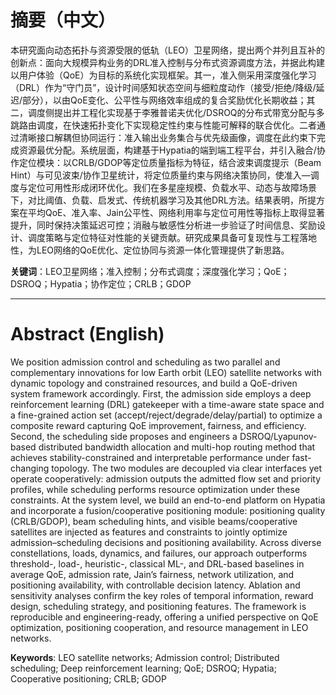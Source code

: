 # 摘要（中文）

本研究面向动态拓扑与资源受限的低轨（LEO）卫星网络，提出两个并列且互补的创新点：面向大规模异构业务的DRL准入控制与分布式资源调度方法，并据此构建以用户体验（QoE）为目标的系统化实现框架。其一，准入侧采用深度强化学习（DRL）作为“守门员”，设计时间感知状态空间与细粒度动作（接受/拒绝/降级/延迟/部分），以由QoE变化、公平性与网络效率组成的复合奖励优化长期收益；其二，调度侧提出并工程化实现基于李雅普诺夫优化/DSROQ的分布式带宽分配与多跳路由调度，在快速拓扑变化下实现稳定性约束与性能可解释的联合优化。二者通过清晰接口解耦但协同运行：准入输出业务集合与优先级画像，调度在此约束下完成资源最优分配。系统层面，构建基于Hypatia的端到端工程平台，并引入融合/协作定位模块：以CRLB/GDOP等定位质量指标为特征，结合波束调度提示（Beam Hint）与可见波束/协作卫星统计，将定位质量约束与网络决策协同，使准入—调度与定位可用性形成闭环优化。我们在多星座规模、负载水平、动态与故障场景下，对比阈值、负载、启发式、传统机器学习及其他DRL方法。结果表明，所提方案在平均QoE、准入率、Jain公平性、网络利用率与定位可用性等指标上取得显著提升，同时保持决策延迟可控；消融与敏感性分析进一步验证了时间信息、奖励设计、调度策略与定位特征对性能的关键贡献。研究成果具备可复现性与工程落地性，为LEO网络的QoE优化、定位协同与资源一体化管理提供了新思路。

**关键词**：LEO卫星网络；准入控制；分布式调度；深度强化学习；QoE；DSROQ；Hypatia；协作定位；CRLB；GDOP

---

# Abstract (English)

We position admission control and scheduling as two parallel and complementary innovations for low Earth orbit (LEO) satellite networks with dynamic topology and constrained resources, and build a QoE-driven system framework accordingly. First, the admission side employs a deep reinforcement learning (DRL) gatekeeper with a time-aware state space and a fine-grained action set (accept/reject/degrade/delay/partial) to optimize a composite reward capturing QoE improvement, fairness, and efficiency. Second, the scheduling side proposes and engineers a DSROQ/Lyapunov-based distributed bandwidth allocation and multi-hop routing method that achieves stability-constrained and interpretable performance under fast-changing topology. The two modules are decoupled via clear interfaces yet operate cooperatively: admission outputs the admitted flow set and priority profiles, while scheduling performs resource optimization under these constraints. At the system level, we build an end-to-end platform on Hypatia and incorporate a fusion/cooperative positioning module: positioning quality (CRLB/GDOP), beam scheduling hints, and visible beams/cooperative satellites are injected as features and constraints to jointly optimize admission–scheduling decisions and positioning availability. Across diverse constellations, loads, dynamics, and failures, our approach outperforms threshold-, load-, heuristic-, classical ML-, and DRL-based baselines in average QoE, admission rate, Jain’s fairness, network utilization, and positioning availability, with controllable decision latency. Ablation and sensitivity analyses confirm the key roles of temporal information, reward design, scheduling strategy, and positioning features. The framework is reproducible and engineering-ready, offering a unified perspective on QoE optimization, positioning cooperation, and resource management in LEO networks.

**Keywords**: LEO satellite networks; Admission control; Distributed scheduling; Deep reinforcement learning; QoE; DSROQ; Hypatia; Cooperative positioning; CRLB; GDOP
